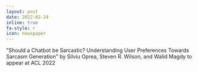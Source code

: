 ```yaml
---
layout: post
date: 2022-02-24
inline: true
fa-style: r
icon: newspaper
---
```


"Should a Chatbot be Sarcastic? Understanding User Preferences Towards Sarcasm Generation" by Silviu Oprea, Steven R. Wilson, and Walid Magdy to appear at ACL 2022
